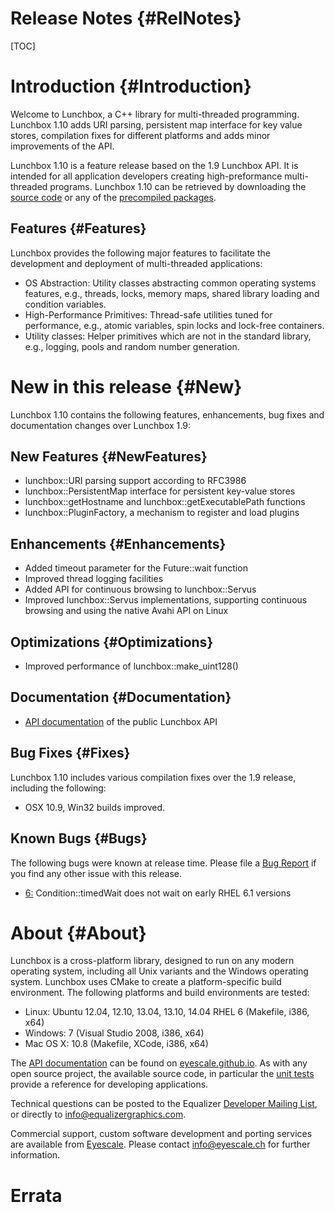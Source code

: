 Release Notes {#RelNotes}
============

[TOC]

# Introduction {#Introduction}

Welcome to Lunchbox, a C++ library for multi-threaded programming.
Lunchbox 1.10 adds URI parsing, persistent map interface for key value
stores, compilation fixes for different platforms and adds minor improvements
of the API.

Lunchbox 1.10 is a feature release based on the 1.9 Lunchbox API. It is
intended for all application developers creating high-preformance
multi-threaded programs. Lunchbox 1.10 can be retrieved by downloading
the
[source code](http://www.equalizergraphics.com/downloads/Lunchbox-1.10.0.tar.gz)
or any of the
[precompiled packages](http://www.equalizergraphics.com/downloads/major.html).

## Features {#Features}

Lunchbox provides the following major features to facilitate the
development and deployment of multi-threaded applications:

* OS Abstraction: Utility classes abstracting common operating systems
  features, e.g., threads, locks, memory maps, shared library loading
  and condition variables.
* High-Performance Primitives: Thread-safe utilities tuned for
  performance, e.g., atomic variables, spin locks and lock-free
  containers.
* Utility classes: Helper primitives which are not in the standard
  library, e.g., logging, pools and random number generation.

# New in this release {#New}

Lunchbox 1.10 contains the following features, enhancements, bug fixes
and documentation changes over Lunchbox 1.9:

## New Features {#NewFeatures}

* lunchbox::URI parsing support according to RFC3986
* lunchbox::PersistentMap interface for persistent key-value stores
* lunchbox::getHostname and lunchbox::getExecutablePath functions
* lunchbox::PluginFactory, a mechanism to register and load plugins

## Enhancements {#Enhancements}

* Added timeout parameter for the Future::wait function
* Improved thread logging facilities
* Added API for continuous browsing to lunchbox::Servus
* Improved lunchbox::Servus implementations, supporting continuous browsing and
  using the native Avahi API on Linux

## Optimizations {#Optimizations}

* Improved performance of lunchbox::make_uint128()

## Documentation {#Documentation}

* [API documentation](http://eyescale.github.io/Lunchbox-1.10/index.html)
  of the public Lunchbox API

## Bug Fixes {#Fixes}

Lunchbox 1.10 includes various compilation fixes over the 1.9 release, including
the following:

* OSX 10.9, Win32 builds improved.

## Known Bugs {#Bugs}

The following bugs were known at release time. Please file a
[Bug Report](https://github.com/Eyescale/Lunchbox/issues) if you find
any other issue with this release.

* [6:](https://github.com/Eyescale/Lunchbox/issues/6)
Condition::timedWait does not wait on early RHEL 6.1 versions

# About {#About}

Lunchbox is a cross-platform library, designed to run on any modern
operating system, including all Unix variants and the Windows operating
system. Lunchbox uses CMake to create a platform-specific build
environment. The following platforms and build environments are tested:

* Linux: Ubuntu 12.04, 12.10, 13.04, 13.10, 14.04 RHEL 6 (Makefile, i386, x64)
* Windows: 7 (Visual Studio 2008, i386, x64)
* Mac OS X: 10.8 (Makefile, XCode, i386, x64)

The
[API documentation](http://eyescale.github.io/Lunchbox-1.8/index.html)
can be found on [eyescale.github.io](http://eyescale.github.io/). As
with any open source project, the available source code, in particular
the [unit tests](https://github.com/Eyescale/Lunchbox/tree/1.8/tests)
provide a reference for developing applications.

Technical questions can be posted to the Equalizer
  [Developer Mailing List](http://www.equalizergraphics.com/cgi-bin/mailman/listinfo/eq-dev),
  or directly to
  [info@equalizergraphics.com](mailto:info@equalizergraphics.com?subject=Lunchbox%20question).

Commercial support, custom software development and porting services are
available from [Eyescale](http://www.eyescale.ch). Please contact
[info@eyescale.ch](mailto:info@eyescale.ch?subject=Lunchbox%20support)
for further information.

# Errata
